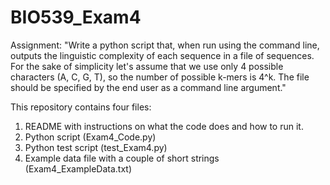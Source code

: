# BIO539_Exam4

Assignment: "Write a python script that, when run using the command line, outputs the linguistic complexity of
each sequence in a file of sequences. For the sake of simplicity let's assume that we use only 4
possible characters (A, C, G, T), so the number of possible k-mers is 4^k. The file should be specified
by the end user as a command line argument."

This repository contains four files:
1. README with instructions on what the code does and how to run it.
2. Python script (Exam4_Code.py)
3. Python test script (test_Exam4.py)
4. Example data file with a couple of short strings (Exam4_ExampleData.txt)
